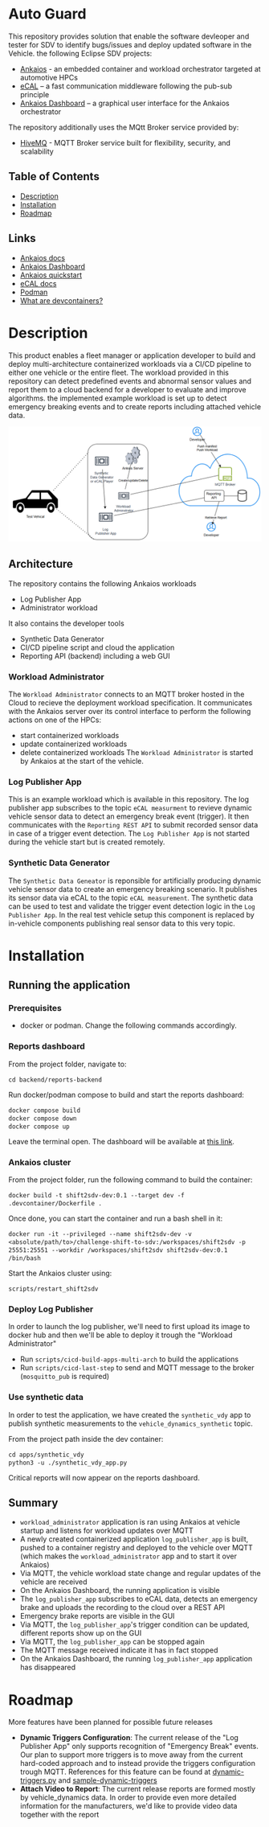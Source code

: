 # Auto Guard

This repository provides solution that enable the software devleoper and tester for SDV to identify bugs/issues and deploy updated software in the Vehicle.
the following Eclipse SDV projects:
* [Ankaios](https://eclipse-ankaios.github.io/ankaios/latest/) - an embedded container and workload orchestrator targeted at automotive HPCs
* [eCAL](https://ecal.io/) – a fast communication middleware following the pub-sub principle
* [Ankaios Dashboard](https://github.com/FelixMoelders/ankaios-dashboard) – a graphical user interface for the Ankaios orchestrator

The repository additionally uses the MQtt Broker service provided by:
* [HiveMQ](https://www.hivemq.com/) - MQTT Broker service built for flexibility, security, and scalability

## Table of Contents
- [Description](#description)
- [Installation](#installation)
- [Roadmap](#roadmap)


## Links

- [Ankaios docs](https://eclipse-ankaios.github.io/ankaios/0.5/)
- [Ankaios Dashboard](https://github.com/FelixMoelders/ankaios-dashboard)
- [Ankaios quickstart](https://eclipse-ankaios.github.io/ankaios/0.5/usage/quickstart/)
- [eCAL docs](https://eclipse-ecal.github.io/ecal/)
- [Podman](https://docs.podman.io/en/v4.9.3/)
- [What are devcontainers?](https://containers.dev/)

# Description
This product enables a fleet manager or application developer to build and deploy multi-architecture containerized workloads via a CI/CD pipeline to either one vehicle or the entire fleet.
The workload provided in this repository can detect predefined events and abnormal sensor values and report them to a cloud backend for a developer to evaluate and improve algorithms.
the implemented example workload is set up to detect emergency breaking events and to create reports including attached vehicle data.



![Context View](diagrams/architecture_diagram.PNG)

## Architecture

The repository contains the following Ankaios workloads
- Log Publisher App
- Administrator workload

It also contains the developer tools
- Synthetic Data Generator
- CI/CD pipeline script
and cloud the application
- Reporting API (backend) including a web GUI

### Workload Administrator

The `Workload Administrator` connects to an MQTT broker hosted in the Cloud to recieve the deployment workload specification. It communicates with the Ankaios server over its control interface to perform the following actions on one of the HPCs:
- start containerized workloads
- update containerized workloads
- delete containerized workloads
The `Workload Administrator` is started by Ankaios at the start of the vehicle.

### Log Publisher App
This is an example workload which is available in this repository. The log publisher app subscribes to the topic `eCAL measurment` to revieve dynamic vehicle sensor data to detect an emergency break event (trigger). It then communicates with the `Reporting REST API` to submit recorded sensor data in case of a trigger event detection.
The `Log Publisher App` is not started during the vehicle start but is created remotely.

### Synthetic Data Generator
The `Synthetic Data Geneator` is reponsible for artificially producing dynamic vehicle sensor data to create an emergency breaking scenario. It publishes its sensor data via eCAL to the topic `eCAL measurement`. The synthetic data can be used to test and validate the trigger event detection logic in the `Log Publisher App`. In the real test vehicle setup this component is replaced by in-vehicle components publishing real sensor data to this very topic. 

# Installation

## Running the application

### Prerequisites
- docker or podman. Change the following commands accordingly.

### Reports dashboard
From the project folder, navigate to:
```shell
cd backend/reports-backend
```

Run docker/podman compose to build and start the reports dashboard:
```shell
docker compose build
docker compose down
docker compose up
```

Leave the terminal open. The dashboard will be available at [this link](http://localhost:5010/reports).

### Ankaios cluster
From the project folder, run the following command to build the container:

```shell
docker build -t shift2sdv-dev:0.1 --target dev -f .devcontainer/Dockerfile .
```

Once done, you can start the container and run a bash shell in it:

```shell
docker run -it --privileged --name shift2sdv-dev -v <absolute/path/to>/challenge-shift-to-sdv:/workspaces/shift2sdv -p 25551:25551 --workdir /workspaces/shift2sdv shift2sdv-dev:0.1 /bin/bash
```

Start the Ankaios cluster using:

```shell
scripts/restart_shift2sdv
```

### Deploy Log Publisher

In order to launch the log publisher, we'll need to first upload its image to docker hub and then 
we'll be able to deploy it trough the "Workload Administrator"

* Run `scripts/cicd-build-apps-multi-arch` to build the applications
* Run `scripts/cicd-last-step` to send and MQTT message to the broker (`mosquitto_pub` is required)

### Use synthetic data

In order to test the application, we have created the `synthetic_vdy` app to publish synthetic measurements to the `vehicle_dynamics_synthetic` topic.

From the project path inside the dev container:

```shell
cd apps/synthetic_vdy
python3 -u ./synthetic_vdy_app.py
```

Critical reports will now appear on the reports dashboard.

## Summary
- `workload_administrator` application is ran using Ankaios at vehicle startup and listens for workload updates over MQTT
- A newly created containerized application `log_publisher_app` is built, pushed to a container registry and deployed to the vehicle over MQTT (which makes the `workload_administrator` app and to start it over Ankaios)
- Via MQTT, the vehicle workload state change and regular updates of the vehicle are received
- On the Ankaios Dashboard, the running application is visible
- The `log_publisher_app` subscribes to eCAL data, detects an emergency brake and uploads the recording to the cloud over a REST API
- Emergency brake reports are visible in the GUI
- Via MQTT, the `log_publisher_app`'s trigger condition can be updated, different reports show up on the GUI
- Via MQTT, the `log_publisher_app` can be stopped again
- The MQTT message received  indicate it has in fact stopped
- On the Ankaios Dashboard, the running `log_publisher_app` application has disappeared

# Roadmap
More features have been planned for possible future releases
* **Dynamic Triggers Configuration**: The current release of the "Log Publisher App" only supports recognition 
of "Emergency Break" events. Our plan to support more triggers is to move away from the current hard-coded approach
and to instead provide the triggers configuration trough MQTT. References for this feature can be found at 
[dynamic-triggers.py](assets/dynamic-triggers.py) and [sample-dynamic-triggers](assets/sample-dynamic-triggers.json)
* **Attach Video to Report**: The current release reports are formed mostly by vehicle_dynamics data. 
In order to provide even more detailed information for the manufacturers, we'd like to provide video data 
together with the report
